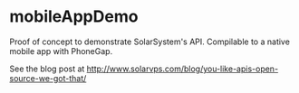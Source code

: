 mobileAppDemo
=============

Proof of concept to demonstrate SolarSystem's API. Compilable to a native mobile app with PhoneGap.

See the blog post at 
http://www.solarvps.com/blog/you-like-apis-open-source-we-got-that/

